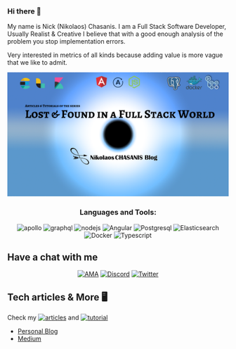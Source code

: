 ### Hi there 👋
My name is Nick (Nikolaos) Chasanis. I am a Full Stack Software Developer, Usually Realist & Creative
I believe that with a good enough analysis of the problem you stop implementation errors.

Very interested in metrics of all kinds because adding value is more vague that we like to admit.


<a href="https://nikolaoschasanis.com"> <img alt="LandF" src="https://raw.githubusercontent.com/NickChasanis/NickChasanis/master/LandF.png" width="1000"/></a>


<h3 align="center">Languages and Tools:</h3>
<p align="center">
<a target="_blank"><img src="https://www.vectorlogo.zone/logos/apollographql/apollographql-icon.svg" alt="apollo" width="40" height="40"/>
<a target="_blank"><img src="https://cdn.jsdelivr.net/gh/devicons/devicon/icons/graphql/graphql-plain-wordmark.svg" alt="graphql" width="40" height="40"/>
<a target="_blank"> <img src="https://cdn.jsdelivr.net/gh/devicons/devicon/icons/nodejs/nodejs-original-wordmark.svg" alt="nodejs" width="40" height="40"/>
<a target="_blank"> <img src="https://cdn.jsdelivr.net/gh/devicons/devicon/icons/angularjs/angularjs-original.svg" alt="Angular" width="40" height="40"/>
<a target="_blank"> <img src="https://www.vectorlogo.zone/logos/postgresql/postgresql-icon.svg" alt="Postgresql" width="40" height="40"/>
<a target="_blank"> <img src="https://www.vectorlogo.zone/logos/elastic/elastic-icon.svg" alt="Elasticsearch" width="40" height="40"/>
<a target="_blank"> <img src="https://www.vectorlogo.zone/logos/docker/docker-official.svg" alt="Docker" width="40" height="40"/>
<a target="_blank"> <img src="https://www.vectorlogo.zone/logos/typescriptlang/typescriptlang-icon.svg" alt="Typescript" width="40" height="40"/></p>



## Have a chat with me
  <p align="center"> 
  <a href="https://GitHub.com/NickChasanis/ama"><img alt="AMA" src="https://img.shields.io/badge/Ask%20me-anything-1abc9c.svg"></a>
  <a href="https://discord.com/invite/3eJPwbrwqB"><img alt="Discord" src="https://img.shields.io/discord/1014893038008549386?logo=Discord"></a> 
  <a href="https://twitter.com/ChasanisNickos"><img alt="Twitter" src="https://img.shields.io/twitter/follow/ChasanisNickos.svg?style=social"></a>
    

## Tech articles & More 🖥
<p align=left>
Check my <a href="https://nikolaoschasanis.com/series/architecture"><img alt="articles" src="https://badgen.net/badge/icon/Articles?icon=chrome&label"></a> and <a href="https://nikolaoschasanis.com/series/tutorials"><img alt="tutorial" src="https://badgen.net/badge/icon/Tutorials?icon=chrome&label"></a>
</p>

- [Personal Blog](https://nikolaoschasanis.com)
- [Medium](https://medium.com/@ChasanisNickos)

<!--
**NickChasanis/NickChasanis** is a ✨ _special_ ✨ repository because its `README.md` (this file) appears on your GitHub profile.

Here are some ideas to get you started:

- 🔭 I’m currently working on ...
- 🌱 I’m currently learning ...
- 👯 I’m looking to collaborate on ...
- 🤔 I’m looking for help with ...
- 💬 Ask me about ...
- 📫 How to reach me: ...
- 😄 Pronouns: ...
- ⚡ Fun fact: ...
-->
